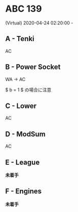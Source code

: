 #   ABC 139

(Virtual) 2020-04-24 02:20:00 -

##  A - Tenki

AC

##  B - Power Socket

WA -> AC

$ b = 1 $ の場合に注意

##  C - Lower

AC

##  D - ModSum

AC

##  E - League

**未着手**

##  F - Engines

**未着手**
